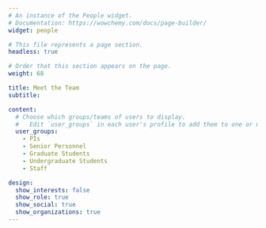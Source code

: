 ```yaml
---
# An instance of the People widget.
# Documentation: https://wowchemy.com/docs/page-builder/
widget: people

# This file represents a page section.
headless: true

# Order that this section appears on the page.
weight: 68

title: Meet the Team
subtitle:

content:
  # Choose which groups/teams of users to display.
  #   Edit `user_groups` in each user's profile to add them to one or more of these groups.
  user_groups:
    - PIs
    - Senior Personnel
    - Graduate Students
    - Undergraduate Students
    - Staff

design:
  show_interests: false
  show_role: true
  show_social: true
  show_organizations: true
---
```


